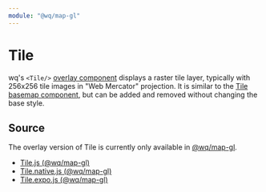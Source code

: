 ```yaml
---
module: "@wq/map-gl"
---
```


# Tile

wq's `<Tile/>` [overlay component][overlay] displays a raster tile layer, typically with 256x256 tile images in "Web Mercator" projection.  It is similar to the [Tile basemap component][Tile-basemap], but can be added and removed without changing the base style.

## Source

The overlay version of Tile is currently only available in [@wq/map-gl].

 * [Tile.js (@wq/map-gl)][mapgl-src]
 * [Tile.native.js (@wq/map-gl)][mapgl-native-src]
 * [Tile.expo.js (@wq/map-gl)][mapgl-expo-src]

[overlay]: ./index.md
[Tile-basemap]: ../basemaps/Tile.md
[@wq/map-gl]: ../@wq/map-gl.md

[mapgl-src]: https://github.com/wq/wq.app/blob/main/packages/map-gl/src/overlays/Tile.js
[mapgl-native-src]: https://github.com/wq/wq.app/blob/main/packages/map-gl/src/overlays/Tile.native.js
[mapgl-expo-src]: https://github.com/wq/wq.app/blob/main/packages/map-gl/src/overlays/Tile.expo.js
